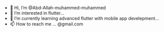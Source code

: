 - 👋 Hi, I’m @Abd-Allah-muhammed-muhammed
- 👀 I’m interested in  flutter...
- 🌱 I’m currently learning advanced flutter
   with mobile app develepment...
- 📫 How to reach me ... @gmail.com

<!---
Abd-Allah-muhammed-muhammed/Abd-Allah-muhammed-muhammed is a ✨ special ✨ repository because its `README.md` (this file) appears on your GitHub profile.
You can click the Preview link to take a look at your changes.
--->

